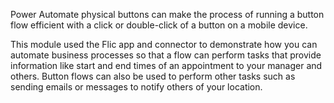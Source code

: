 Power Automate physical buttons can make the process of running a
button flow efficient with a click or double-click of a button on 
a mobile device. 

This module used the Flic app and connector to demonstrate how you can automate 
business processes so that a flow can perform tasks that provide information like 
start and end times of an appointment to your manager and others. Button flows 
can also be used to perform other tasks such as sending emails or messages to 
notify others of your location.

